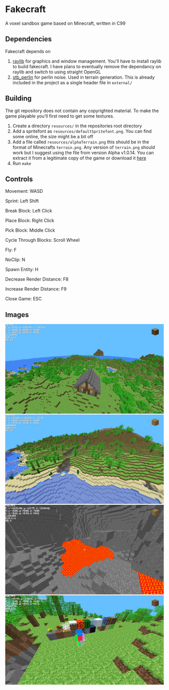 # Fakecraft
A voxel sandbox game based on Minecraft, written in C99

## Dependencies

Fakecraft depends on
1. [raylib](https://www.raylib.com/) for graphics and window management. You'll have to install raylib to build fakecraft.
   I have plans to eventually remove the dependancy on raylib and switch to using straight OpenGL
3. [stb_perlin](https://github.com/nothings/stb/blob/master/stb_perlin.h) for perlin noise. Used in terrain generation. This is already included
   in the project as a single header file in `external/`

## Building
The git repository does not contain any copyrighted material. To make the game playable you'll first need to get some textures.
1. Create a directory `resources/` in the repositories root directory
2. Add a spritefont as `resources/defaultSpritefont.png`. You can find some online, the size might be a bit off
3. Add a file called `resources/alphaTerrain.png` this should be in the format of Minecrafts `terrain.png`.
   Any version of `terrain.png` should work but I suggest using the file from version Alpha v1.0.14. You can extract it from
   a legitimate copy of the game or download it [here](https://minecraft.wiki/w/File:201007301722_terrain.png)
4. Run `make`

## Controls

Movement: WASD

Sprint: Left Shift

Break Block: Left Click

Place Block: Right Click

Pick Block: Middle Click

Cycle Through Blocks: Scroll Wheel

Fly: F

NoClip: N

Spawn Entity: H

Decrease Render Distance: F8

Increase Render Distance: F9

Close Game: ESC

## Images

![house](/images/house.png)
![world](/images/world.png)
![cave](/images/cave.png)
![features](/images/features.png)

